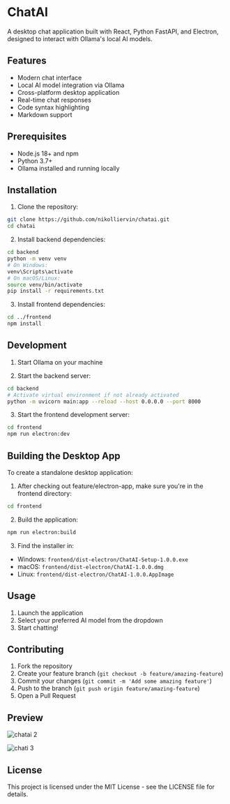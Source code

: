 # ChatAI

A desktop chat application built with React, Python FastAPI, and Electron, designed to interact with Ollama's local AI models.

## Features

- Modern chat interface
- Local AI model integration via Ollama
- Cross-platform desktop application
- Real-time chat responses
- Code syntax highlighting
- Markdown support

## Prerequisites

- Node.js 18+ and npm
- Python 3.7+
- Ollama installed and running locally

## Installation

1. Clone the repository:
```bash
git clone https://github.com/nikolliervin/chatai.git
cd chatai
```

2. Install backend dependencies:
```bash
cd backend
python -m venv venv
# On Windows:
venv\Scripts\activate
# On macOS/Linux:
source venv/bin/activate
pip install -r requirements.txt
```

3. Install frontend dependencies:
```bash
cd ../frontend
npm install
```

## Development

1. Start Ollama on your machine

2. Start the backend server:
```bash
cd backend
# Activate virtual environment if not already activated
python -m uvicorn main:app --reload --host 0.0.0.0 --port 8000
```

3. Start the frontend development server:
```bash
cd frontend
npm run electron:dev
```

## Building the Desktop App

To create a standalone desktop application:

1. After checking out feature/electron-app, make sure you're in the frontend directory:
```bash
cd frontend
```

2. Build the application:
```bash
npm run electron:build
```

3. Find the installer in:
- Windows: `frontend/dist-electron/ChatAI-Setup-1.0.0.exe`
- macOS: `frontend/dist-electron/ChatAI-1.0.0.dmg`
- Linux: `frontend/dist-electron/ChatAI-1.0.0.AppImage`

## Usage

1. Launch the application
2. Select your preferred AI model from the dropdown
3. Start chatting!

## Contributing

1. Fork the repository
2. Create your feature branch (`git checkout -b feature/amazing-feature`)
3. Commit your changes (`git commit -m 'Add some amazing feature'`)
4. Push to the branch (`git push origin feature/amazing-feature`)
5. Open a Pull Request

## Preview


![chatai 2](https://github.com/user-attachments/assets/3e1349ed-7212-4709-a5ae-4fcf8aaf34bc)

![chati 3](https://github.com/user-attachments/assets/03731937-c7aa-4c67-9c81-f9a63edb8deb)

## License

This project is licensed under the MIT License - see the LICENSE file for details.
